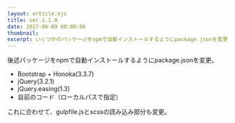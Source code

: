 ```yaml
---
layout: article.ejs
title: ver.1.1.0
date: 2017-06-09 00:00:00
thumbnail: 
excerpt: いくつかのパッケージをnpmで自動インストールするようにpackage.jsonを変更
---
```


後述パッケージをnpmで自動インストールするようにpackage.jsonを変更。

* Bootstrap + Honoka(3.3.7)
* jQuery(3.2.1)
* jQuery.easing(1.3)
* 自前のコード（ローカルパスで指定）

これに合わせて、gulpfile.jsとscssの読み込み部分も変更。
